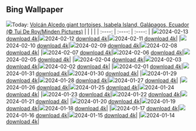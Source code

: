## Bing Wallpaper
![](./wallpaper/2024-02-13.jpg)Today: [Volcán Alcedo giant tortoises, Isabela Island, Galápagos, Ecuador (© Tui De Roy/Minden Pictures)](./wallpaper/2024-02-13.jpg)
|      |      |      |
| :----: | :----: | :----: |
|![](./wallpaper/2024-02-13_sm.jpg)2024-02-13 [download 4k](./wallpaper/2024-02-13.jpg)|![](./wallpaper/2024-02-12_sm.jpg)2024-02-12 [download 4k](./wallpaper/2024-02-12.jpg)|![](./wallpaper/2024-02-11_sm.jpg)2024-02-11 [download 4k](./wallpaper/2024-02-11.jpg)|
|![](./wallpaper/2024-02-10_sm.jpg)2024-02-10 [download 4k](./wallpaper/2024-02-10.jpg)|![](./wallpaper/2024-02-09_sm.jpg)2024-02-09 [download 4k](./wallpaper/2024-02-09.jpg)|![](./wallpaper/2024-02-08_sm.jpg)2024-02-08 [download 4k](./wallpaper/2024-02-08.jpg)|
|![](./wallpaper/2024-02-07_sm.jpg)2024-02-07 [download 4k](./wallpaper/2024-02-07.jpg)|![](./wallpaper/2024-02-06_sm.jpg)2024-02-06 [download 4k](./wallpaper/2024-02-06.jpg)|![](./wallpaper/2024-02-05_sm.jpg)2024-02-05 [download 4k](./wallpaper/2024-02-05.jpg)|
|![](./wallpaper/2024-02-04_sm.jpg)2024-02-04 [download 4k](./wallpaper/2024-02-04.jpg)|![](./wallpaper/2024-02-03_sm.jpg)2024-02-03 [download 4k](./wallpaper/2024-02-03.jpg)|![](./wallpaper/2024-02-02_sm.jpg)2024-02-02 [download 4k](./wallpaper/2024-02-02.jpg)|
|![](./wallpaper/2024-02-01_sm.jpg)2024-02-01 [download 4k](./wallpaper/2024-02-01.jpg)|![](./wallpaper/2024-01-31_sm.jpg)2024-01-31 [download 4k](./wallpaper/2024-01-31.jpg)|![](./wallpaper/2024-01-30_sm.jpg)2024-01-30 [download 4k](./wallpaper/2024-01-30.jpg)|
|![](./wallpaper/2024-01-29_sm.jpg)2024-01-29 [download 4k](./wallpaper/2024-01-29.jpg)|![](./wallpaper/2024-01-28_sm.jpg)2024-01-28 [download 4k](./wallpaper/2024-01-28.jpg)|![](./wallpaper/2024-01-27_sm.jpg)2024-01-27 [download 4k](./wallpaper/2024-01-27.jpg)|
|![](./wallpaper/2024-01-26_sm.jpg)2024-01-26 [download 4k](./wallpaper/2024-01-26.jpg)|![](./wallpaper/2024-01-25_sm.jpg)2024-01-25 [download 4k](./wallpaper/2024-01-25.jpg)|![](./wallpaper/2024-01-24_sm.jpg)2024-01-24 [download 4k](./wallpaper/2024-01-24.jpg)|
|![](./wallpaper/2024-01-23_sm.jpg)2024-01-23 [download 4k](./wallpaper/2024-01-23.jpg)|![](./wallpaper/2024-01-22_sm.jpg)2024-01-22 [download 4k](./wallpaper/2024-01-22.jpg)|![](./wallpaper/2024-01-21_sm.jpg)2024-01-21 [download 4k](./wallpaper/2024-01-21.jpg)|
|![](./wallpaper/2024-01-20_sm.jpg)2024-01-20 [download 4k](./wallpaper/2024-01-20.jpg)|![](./wallpaper/2024-01-19_sm.jpg)2024-01-19 [download 4k](./wallpaper/2024-01-19.jpg)|![](./wallpaper/2024-01-18_sm.jpg)2024-01-18 [download 4k](./wallpaper/2024-01-18.jpg)|
|![](./wallpaper/2024-01-17_sm.jpg)2024-01-17 [download 4k](./wallpaper/2024-01-17.jpg)|![](./wallpaper/2024-01-16_sm.jpg)2024-01-16 [download 4k](./wallpaper/2024-01-16.jpg)|![](./wallpaper/2024-01-15_sm.jpg)2024-01-15 [download 4k](./wallpaper/2024-01-15.jpg)|
|![](./wallpaper/2024-01-14_sm.jpg)2024-01-14 [download 4k](./wallpaper/2024-01-14.jpg)|